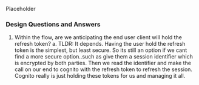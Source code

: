 Placeholder


### Design Questions and Answers
1. Within the flow, are we anticipating the end user client will hold the refresh token?
  a. TLDR: It depends. Having the user hold the refresh token is the simplest, but least secure. So its still an option if we cant find a more secure option..such as give them a session identifier which is encrypted by both parties. Then we read the identifier and make the call on our end to cognito with the refresh token to refresh the session. Cognito really is just holding these tokens for us and managing it all.
